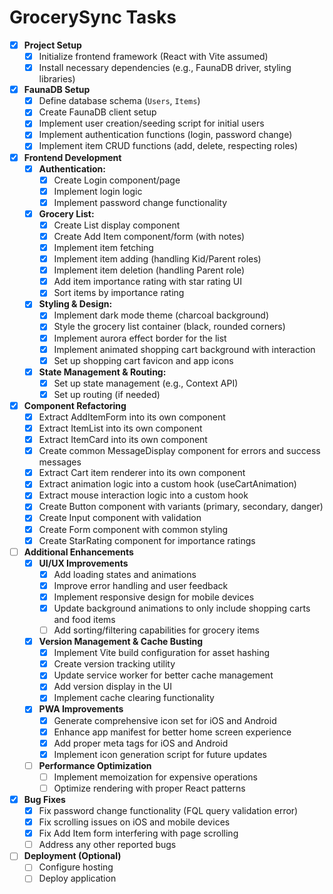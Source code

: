 # GrocerySync Tasks

- [x] **Project Setup**
    - [x] Initialize frontend framework (React with Vite assumed)
    - [x] Install necessary dependencies (e.g., FaunaDB driver, styling libraries)
- [x] **FaunaDB Setup**
    - [x] Define database schema (`Users`, `Items`)
    - [x] Create FaunaDB client setup
    - [x] Implement user creation/seeding script for initial users
    - [x] Implement authentication functions (login, password change)
    - [x] Implement item CRUD functions (add, delete, respecting roles)
- [x] **Frontend Development**
    - [x] **Authentication:**
        - [x] Create Login component/page
        - [x] Implement login logic
        - [x] Implement password change functionality
    - [x] **Grocery List:**
        - [x] Create List display component
        - [x] Create Add Item component/form (with notes)
        - [x] Implement item fetching
        - [x] Implement item adding (handling Kid/Parent roles)
        - [x] Implement item deletion (handling Parent role)
        - [x] Add item importance rating with star rating UI
        - [x] Sort items by importance rating
    - [x] **Styling & Design:**
        - [x] Implement dark mode theme (charcoal background)
        - [x] Style the grocery list container (black, rounded corners)
        - [x] Implement aurora effect border for the list
        - [x] Implement animated shopping cart background with interaction
        - [x] Set up shopping cart favicon and app icons
    - [x] **State Management & Routing:**
        - [x] Set up state management (e.g., Context API)
        - [x] Set up routing (if needed)
- [x] **Component Refactoring**
    - [x] Extract AddItemForm into its own component
    - [x] Extract ItemList into its own component
    - [x] Extract ItemCard into its own component
    - [x] Create common MessageDisplay component for errors and success messages
    - [x] Extract Cart item renderer into its own component
    - [x] Extract animation logic into a custom hook (useCartAnimation)
    - [x] Extract mouse interaction logic into a custom hook
    - [x] Create Button component with variants (primary, secondary, danger)
    - [x] Create Input component with validation
    - [x] Create Form component with common styling
    - [x] Create StarRating component for importance ratings
- [ ] **Additional Enhancements**
    - [x] **UI/UX Improvements**
        - [x] Add loading states and animations
        - [x] Improve error handling and user feedback
        - [x] Implement responsive design for mobile devices
        - [x] Update background animations to only include shopping carts and food items
        - [ ] Add sorting/filtering capabilities for grocery items
    - [x] **Version Management & Cache Busting**
        - [x] Implement Vite build configuration for asset hashing
        - [x] Create version tracking utility
        - [x] Update service worker for better cache management
        - [x] Add version display in the UI
        - [x] Implement cache clearing functionality
    - [x] **PWA Improvements**
        - [x] Generate comprehensive icon set for iOS and Android
        - [x] Enhance app manifest for better home screen experience
        - [x] Add proper meta tags for iOS and Android
        - [x] Implement icon generation script for future updates
    - [ ] **Performance Optimization**
        - [ ] Implement memoization for expensive operations
        - [ ] Optimize rendering with proper React patterns
- [x] **Bug Fixes**
    - [x] Fix password change functionality (FQL query validation error)
    - [x] Fix scrolling issues on iOS and mobile devices
    - [x] Fix Add Item form interfering with page scrolling
    - [ ] Address any other reported bugs
- [ ] **Deployment (Optional)**
    - [ ] Configure hosting
    - [ ] Deploy application 